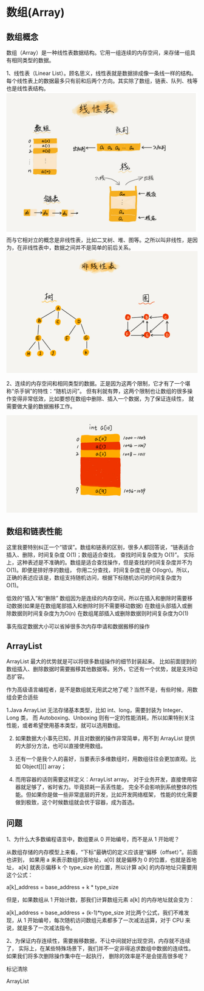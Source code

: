 # 数组(Array)
## 数组概念
数组（Array）是一种线性表数据结构。它用一组连续的内存空间，来存储一组具有相同类型的数据。

1、线性表（Linear List）。顾名思义，线性表就是数据排成像一条线一样的结构。
每个线性表上的数据最多只有前和后两个方向。其实除了数组，链表、队列、栈等也是线性表结构。
![线性表](../../../../../../../README-IMG/数组/线性表.png)
而与它相对立的概念是非线性表，比如二叉树、堆、图等。之所以叫非线性，是因为，在非线性表中，数据之间并不是简单的前后关系。
![非线性表](../../../../../../../README-IMG/数组/非线性表.png)

2、连续的内存空间和相同类型的数据。正是因为这两个限制，它才有了一个堪称“杀手锏”的特性：“随机访问”。
但有利就有弊，这两个限制也让数组的很多操作变得非常低效，比如要想在数组中删除、插入一个数据，为了保证连续性，
就需要做大量的数据搬移工作。

![](../../../../../../../README-IMG/数组/数组.png)

## 数组和链表性能
这里我要特别纠正一个“错误”。数组和链表的区别，很多人都回答说，“链表适合插入、删除，时间复杂度 O(1)；数组适合查找，
查找时间复杂度为 O(1)”。
实际上，这种表述是不准确的。数组是适合查找操作，但是查找的时间复杂度并不为 O(1)。即便是排好序的数组，
你用二分查找，时间复杂度也是 O(logn)。所以，正确的表述应该是，数组支持随机访问，根据下标随机访问的时间复杂度为 O(1)。

低效的“插入”和“删除”
数组因为是连续的内存空间，所以在插入和删除时需要移动数据(如果是在数组尾部插入和删除时则不需要移动数据)
在数组头部插入或删除数据则时间复杂度为为O(n) 在数组尾部插入或删除数据则时间复杂度为O(1)

事先指定数据大小可以省掉很多次内存申请和数据搬移的操作

## ArrayList
ArrayList 最大的优势就是可以将很多数组操作的细节封装起来。
比如前面提到的数组插入、删除数据时需要搬移其他数据等。另外，它还有一个优势，就是支持动态扩容。

作为高级语言编程者，是不是数组就无用武之地了呢？当然不是，有些时候，用数组会更合适些

1.Java ArrayList 无法存储基本类型，比如 int、long，需要封装为 Integer、Long 类，
而 Autoboxing、Unboxing 则有一定的性能消耗，所以如果特别关注性能，或者希望使用基本类型，就可以选用数组。

2. 如果数据大小事先已知，并且对数据的操作非常简单，用不到 ArrayList 提供的大部分方法，也可以直接使用数组。

3. 还有一个是我个人的喜好，当要表示多维数组时，用数组往往会更加直观。比如 Object[][] array；
4. 而用容器的话则需要这样定义：ArrayList<ArrayList > array。
   对于业务开发，直接使用容器就足够了，省时省力。毕竟损耗一丢丢性能，
完全不会影响到系统整体的性能。但如果你是做一些非常底层的开发，比如开发网络框架，
性能的优化需要做到极致，这个时候数组就会优于容器，成为首选。

## 问题
1、为什么大多数编程语言中，数组要从 0 开始编号，而不是从 1 开始呢？

从数组存储的内存模型上来看，“下标”最确切的定义应该是“偏移（offset）”。前面也讲到，
如果用 a 来表示数组的首地址，a[0] 就是偏移为 0 的位置，也就是首地址，
a[k] 就表示偏移 k 个 type_size 的位置，所以计算 a[k] 的内存地址只需要用这个公式：

a[k]_address = base_address + k * type_size

但是，如果数组从 1 开始计数，那我们计算数组元素 a[k] 的内存地址就会变为：

a[k]_address = base_address + (k-1)*type_size
对比两个公式，我们不难发现，从 1 开始编号，每次随机访问数组元素都多了一次减法运算，对于 CPU 来说，就是多了一次减法指令。

2、为保证内存连续性，需要搬移数据，不让中间就好出现空洞，内存就不连续了，
实际上，在某些特殊场景下，我们并不一定非得追求数组中数据的连续性。如果我们将多次删除操作集中在一起执行，
删除的效率是不是会提高很多呢？

标记清除

ArrayList